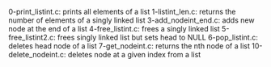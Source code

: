 0-print_listint.c: prints all elements of a list
1-listint_len.c: returns the number of elements of a singly linked list
3-add_nodeint_end.c: adds new node at the end of a list
4-free_listint.c: frees a singly linked list
5-free_listint2.c: frees singly linked list but sets head to NULL
6-pop_listint.c: deletes head node of a list
7-get_nodeint.c: returns the nth node of a list
10-delete_nodeint.c: deletes node at a given index from a list
